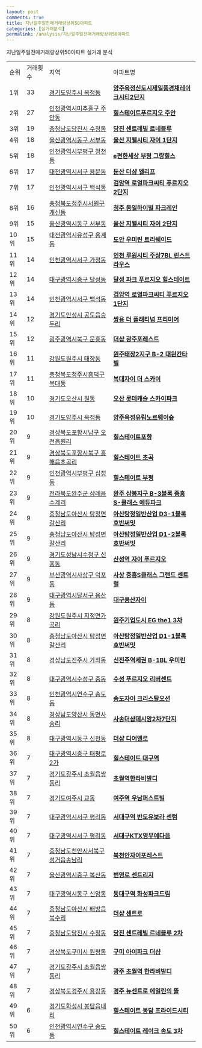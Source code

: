 ```yaml
---
layout: post
comments: true
title: 지난일주일전매거래량상위50아파트
categories: [실거래분석]
permalink: /analysis/지난일주일전매거래량상위50아파트
---
```


지난일주일전매거래량상위50아파트 실거래 분석

<table>
  <tr>
    <td>순위</td>
    <td>거래횟수</td>
    <td>지역</td>
    <td>아파트명</td>
  </tr>

  <tr>
    <td>1위</td>
    <td>33</td>
    <td><a href="/apt/경기도양주시옥정동">경기도양주시 옥정동</a></td>
    <td colspan="4" style="font-weight: bold;"><a href="/apt/경기도양주시옥정동양주옥정신도시제일풍경채레이크시티2단지">양주옥정신도시제일풍경채레이크시티2단지</a></td>
  </tr>

  <tr>
    <td>2위</td>
    <td>27</td>
    <td><a href="/apt/인천광역시미추홀구주안동">인천광역시미추홀구 주안동</a></td>
    <td colspan="4" style="font-weight: bold;"><a href="/apt/인천광역시미추홀구주안동힐스테이트푸르지오주안">힐스테이트푸르지오 주안</a></td>
  </tr>

  <tr>
    <td>3위</td>
    <td>19</td>
    <td><a href="/apt/충청남도당진시수청동">충청남도당진시 수청동</a></td>
    <td colspan="4" style="font-weight: bold;"><a href="/apt/충청남도당진시수청동당진센트레빌르네블루">당진 센트레빌 르네블루</a></td>
  </tr>

  <tr>
    <td>4위</td>
    <td>18</td>
    <td><a href="/apt/울산광역시동구서부동">울산광역시동구 서부동</a></td>
    <td colspan="4" style="font-weight: bold;"><a href="/apt/울산광역시동구서부동울산지웰시티자이1단지">울산 지웰시티 자이 1단지</a></td>
  </tr>

  <tr>
    <td>5위</td>
    <td>18</td>
    <td><a href="/apt/인천광역시부평구청천동">인천광역시부평구 청천동</a></td>
    <td colspan="4" style="font-weight: bold;"><a href="/apt/인천광역시부평구청천동e편한세상부평그랑힐스">e편한세상 부평 그랑힐스</a></td>
  </tr>

  <tr>
    <td>6위</td>
    <td>17</td>
    <td><a href="/apt/대전광역시서구용문동">대전광역시서구 용문동</a></td>
    <td colspan="4" style="font-weight: bold;"><a href="/apt/대전광역시서구용문동둔산더샵엘리프">둔산 더샵 엘리프</a></td>
  </tr>

  <tr>
    <td>7위</td>
    <td>17</td>
    <td><a href="/apt/인천광역시서구백석동">인천광역시서구 백석동</a></td>
    <td colspan="4" style="font-weight: bold;"><a href="/apt/인천광역시서구백석동검암역로열파크씨티푸르지오2단지">검암역 로열파크씨티 푸르지오 2단지</a></td>
  </tr>

  <tr>
    <td>8위</td>
    <td>16</td>
    <td><a href="/apt/충청북도청주시서원구개신동">충청북도청주시서원구 개신동</a></td>
    <td colspan="4" style="font-weight: bold;"><a href="/apt/충청북도청주시서원구개신동청주동일하이빌파크레인">청주 동일하이빌 파크레인</a></td>
  </tr>

  <tr>
    <td>9위</td>
    <td>15</td>
    <td><a href="/apt/울산광역시동구서부동">울산광역시동구 서부동</a></td>
    <td colspan="4" style="font-weight: bold;"><a href="/apt/울산광역시동구서부동울산지웰시티자이2단지">울산 지웰시티 자이 2단지</a></td>
  </tr>

  <tr>
    <td>10위</td>
    <td>15</td>
    <td><a href="/apt/대전광역시유성구용계동">대전광역시유성구 용계동</a></td>
    <td colspan="4" style="font-weight: bold;"><a href="/apt/대전광역시유성구용계동도안우미린트리쉐이드">도안 우미린 트리쉐이드</a></td>
  </tr>

  <tr>
    <td>11위</td>
    <td>14</td>
    <td><a href="/apt/인천광역시서구가정동">인천광역시서구 가정동</a></td>
    <td colspan="4" style="font-weight: bold;"><a href="/apt/인천광역시서구가정동인천루원시티주상7BL린스트라우스">인천 루원시티 주상7BL 린스트라우스</a></td>
  </tr>

  <tr>
    <td>12위</td>
    <td>14</td>
    <td><a href="/apt/대구광역시중구달성동">대구광역시중구 달성동</a></td>
    <td colspan="4" style="font-weight: bold;"><a href="/apt/대구광역시중구달성동달성파크푸르지오힐스테이트">달성 파크 푸르지오 힐스테이트</a></td>
  </tr>

  <tr>
    <td>13위</td>
    <td>14</td>
    <td><a href="/apt/인천광역시서구백석동">인천광역시서구 백석동</a></td>
    <td colspan="4" style="font-weight: bold;"><a href="/apt/인천광역시서구백석동검암역로열파크씨티푸르지오1단지">검암역 로열파크씨티 푸르지오 1단지</a></td>
  </tr>

  <tr>
    <td>14위</td>
    <td>12</td>
    <td><a href="/apt/경기도안성시공도읍승두리">경기도안성시 공도읍승두리</a></td>
    <td colspan="4" style="font-weight: bold;"><a href="/apt/경기도안성시공도읍승두리쌍용더플래티넘프리미어">쌍용 더 플래티넘 프리미어</a></td>
  </tr>

  <tr>
    <td>15위</td>
    <td>12</td>
    <td><a href="/apt/광주광역시북구문흥동">광주광역시북구 문흥동</a></td>
    <td colspan="4" style="font-weight: bold;"><a href="/apt/광주광역시북구문흥동더샵광주포레스트">더샵 광주포레스트</a></td>
  </tr>

  <tr>
    <td>16위</td>
    <td>11</td>
    <td><a href="/apt/강원도원주시태장동">강원도원주시 태장동</a></td>
    <td colspan="4" style="font-weight: bold;"><a href="/apt/강원도원주시태장동원주태장2지구B-2대원칸타빌">원주태장2지구 B-2 대원칸타빌</a></td>
  </tr>

  <tr>
    <td>17위</td>
    <td>11</td>
    <td><a href="/apt/충청북도청주시흥덕구복대동">충청북도청주시흥덕구 복대동</a></td>
    <td colspan="4" style="font-weight: bold;"><a href="/apt/충청북도청주시흥덕구복대동복대자이더스카이">복대자이 더 스카이</a></td>
  </tr>

  <tr>
    <td>18위</td>
    <td>10</td>
    <td><a href="/apt/경기도오산시원동">경기도오산시 원동</a></td>
    <td colspan="4" style="font-weight: bold;"><a href="/apt/경기도오산시원동오산롯데캐슬스카이파크">오산 롯데캐슬 스카이파크</a></td>
  </tr>

  <tr>
    <td>19위</td>
    <td>10</td>
    <td><a href="/apt/경기도양주시옥정동">경기도양주시 옥정동</a></td>
    <td colspan="4" style="font-weight: bold;"><a href="/apt/경기도양주시옥정동양주옥정유림노르웨이숲">양주옥정유림노르웨이숲</a></td>
  </tr>

  <tr>
    <td>20위</td>
    <td>9</td>
    <td><a href="/apt/경상북도포항시남구오천읍원리">경상북도포항시남구 오천읍원리</a></td>
    <td colspan="4" style="font-weight: bold;"><a href="/apt/경상북도포항시남구오천읍원리힐스테이트포항">힐스테이트포항</a></td>
  </tr>

  <tr>
    <td>21위</td>
    <td>9</td>
    <td><a href="/apt/경상북도포항시북구흥해읍초곡리">경상북도포항시북구 흥해읍초곡리</a></td>
    <td colspan="4" style="font-weight: bold;"><a href="/apt/경상북도포항시북구흥해읍초곡리힐스테이트초곡">힐스테이트 초곡</a></td>
  </tr>

  <tr>
    <td>22위</td>
    <td>9</td>
    <td><a href="/apt/인천광역시부평구십정동">인천광역시부평구 십정동</a></td>
    <td colspan="4" style="font-weight: bold;"><a href="/apt/인천광역시부평구십정동힐스테이트부평">힐스테이트 부평</a></td>
  </tr>

  <tr>
    <td>23위</td>
    <td>9</td>
    <td><a href="/apt/전라북도완주군삼례읍수계리">전라북도완주군 삼례읍수계리</a></td>
    <td colspan="4" style="font-weight: bold;"><a href="/apt/전라북도완주군삼례읍수계리완주삼봉지구B-3블록중흥S-클래스에듀파크">완주 삼봉지구 B-3블록 중흥S-클래스 에듀파크</a></td>
  </tr>

  <tr>
    <td>24위</td>
    <td>9</td>
    <td><a href="/apt/충청남도아산시탕정면갈산리">충청남도아산시 탕정면갈산리</a></td>
    <td colspan="4" style="font-weight: bold;"><a href="/apt/충청남도아산시탕정면갈산리아산탕정일반산업D3-1블록호반써밋">아산탕정일반산업 D3-1블록 호반써밋</a></td>
  </tr>

  <tr>
    <td>25위</td>
    <td>9</td>
    <td><a href="/apt/충청남도아산시탕정면갈산리">충청남도아산시 탕정면갈산리</a></td>
    <td colspan="4" style="font-weight: bold;"><a href="/apt/충청남도아산시탕정면갈산리아산탕정일반산업D1-2블록호반써밋">아산탕정일반산업 D1-2블록 호반써밋</a></td>
  </tr>

  <tr>
    <td>26위</td>
    <td>9</td>
    <td><a href="/apt/경기도성남시수정구신흥동">경기도성남시수정구 신흥동</a></td>
    <td colspan="4" style="font-weight: bold;"><a href="/apt/경기도성남시수정구신흥동산성역자이푸르지오">산성역 자이 푸르지오</a></td>
  </tr>

  <tr>
    <td>27위</td>
    <td>9</td>
    <td><a href="/apt/부산광역시사상구덕포동">부산광역시사상구 덕포동</a></td>
    <td colspan="4" style="font-weight: bold;"><a href="/apt/부산광역시사상구덕포동사상중흥S클래스그랜드센트럴">사상 중흥S클래스 그랜드 센트럴</a></td>
  </tr>

  <tr>
    <td>28위</td>
    <td>9</td>
    <td><a href="/apt/대구광역시달서구용산동">대구광역시달서구 용산동</a></td>
    <td colspan="4" style="font-weight: bold;"><a href="/apt/대구광역시달서구용산동대구용산자이">대구용산자이</a></td>
  </tr>

  <tr>
    <td>29위</td>
    <td>8</td>
    <td><a href="/apt/강원도원주시지정면가곡리">강원도원주시 지정면가곡리</a></td>
    <td colspan="4" style="font-weight: bold;"><a href="/apt/강원도원주시지정면가곡리원주기업도시EGthe13차">원주기업도시 EG the1 3차</a></td>
  </tr>

  <tr>
    <td>30위</td>
    <td>8</td>
    <td><a href="/apt/충청남도아산시탕정면갈산리">충청남도아산시 탕정면갈산리</a></td>
    <td colspan="4" style="font-weight: bold;"><a href="/apt/충청남도아산시탕정면갈산리아산탕정일반산업D1-1블록호반써밋">아산탕정일반산업 D1-1블록 호반써밋</a></td>
  </tr>

  <tr>
    <td>31위</td>
    <td>8</td>
    <td><a href="/apt/경상남도진주시가좌동">경상남도진주시 가좌동</a></td>
    <td colspan="4" style="font-weight: bold;"><a href="/apt/경상남도진주시가좌동신진주역세권B-1BL우미린">신진주역세권 B-1BL 우미린</a></td>
  </tr>

  <tr>
    <td>32위</td>
    <td>8</td>
    <td><a href="/apt/대구광역시수성구중동">대구광역시수성구 중동</a></td>
    <td colspan="4" style="font-weight: bold;"><a href="/apt/대구광역시수성구중동수성푸르지오리버센트">수성 푸르지오 리버센트</a></td>
  </tr>

  <tr>
    <td>33위</td>
    <td>8</td>
    <td><a href="/apt/인천광역시연수구송도동">인천광역시연수구 송도동</a></td>
    <td colspan="4" style="font-weight: bold;"><a href="/apt/인천광역시연수구송도동송도자이크리스탈오션">송도자이 크리스탈오션</a></td>
  </tr>

  <tr>
    <td>34위</td>
    <td>8</td>
    <td><a href="/apt/경상남도양산시동면사송리">경상남도양산시 동면사송리</a></td>
    <td colspan="4" style="font-weight: bold;"><a href="/apt/경상남도양산시동면사송리사송더샵데시앙2차7단지">사송더샵데시앙2차7단지</a></td>
  </tr>

  <tr>
    <td>35위</td>
    <td>8</td>
    <td><a href="/apt/대구광역시동구신천동">대구광역시동구 신천동</a></td>
    <td colspan="4" style="font-weight: bold;"><a href="/apt/대구광역시동구신천동더샵디어엘로">더샵 디어엘로</a></td>
  </tr>

  <tr>
    <td>36위</td>
    <td>7</td>
    <td><a href="/apt/대구광역시중구태평로2가">대구광역시중구 태평로2가</a></td>
    <td colspan="4" style="font-weight: bold;"><a href="/apt/대구광역시중구태평로2가힐스테이트대구역">힐스테이트 대구역</a></td>
  </tr>

  <tr>
    <td>37위</td>
    <td>7</td>
    <td><a href="/apt/경기도광주시초월읍쌍동리">경기도광주시 초월읍쌍동리</a></td>
    <td colspan="4" style="font-weight: bold;"><a href="/apt/경기도광주시초월읍쌍동리초월역한라비발디">초월역한라비발디</a></td>
  </tr>

  <tr>
    <td>38위</td>
    <td>7</td>
    <td><a href="/apt/경기도여주시교동">경기도여주시 교동</a></td>
    <td colspan="4" style="font-weight: bold;"><a href="/apt/경기도여주시교동여주역우남퍼스트빌">여주역 우남퍼스트빌</a></td>
  </tr>

  <tr>
    <td>39위</td>
    <td>7</td>
    <td><a href="/apt/대구광역시서구평리동">대구광역시서구 평리동</a></td>
    <td colspan="4" style="font-weight: bold;"><a href="/apt/대구광역시서구평리동서대구역반도유보라센텀">서대구역 반도유보라 센텀</a></td>
  </tr>

  <tr>
    <td>40위</td>
    <td>7</td>
    <td><a href="/apt/대구광역시서구평리동">대구광역시서구 평리동</a></td>
    <td colspan="4" style="font-weight: bold;"><a href="/apt/대구광역시서구평리동서대구KTX영무예다음">서대구KTX영무예다음</a></td>
  </tr>

  <tr>
    <td>41위</td>
    <td>7</td>
    <td><a href="/apt/충청남도천안시서북구성거읍송남리">충청남도천안시서북구 성거읍송남리</a></td>
    <td colspan="4" style="font-weight: bold;"><a href="/apt/충청남도천안시서북구성거읍송남리북천안자이포레스트">북천안자이포레스트</a></td>
  </tr>

  <tr>
    <td>42위</td>
    <td>7</td>
    <td><a href="/apt/울산광역시중구복산동">울산광역시중구 복산동</a></td>
    <td colspan="4" style="font-weight: bold;"><a href="/apt/울산광역시중구복산동번영로센트리지">번영로 센트리지</a></td>
  </tr>

  <tr>
    <td>43위</td>
    <td>7</td>
    <td><a href="/apt/대구광역시동구신암동">대구광역시동구 신암동</a></td>
    <td colspan="4" style="font-weight: bold;"><a href="/apt/대구광역시동구신암동동대구역화성파크드림">동대구역 화성파크드림</a></td>
  </tr>

  <tr>
    <td>44위</td>
    <td>7</td>
    <td><a href="/apt/충청남도아산시배방읍북수리">충청남도아산시 배방읍북수리</a></td>
    <td colspan="4" style="font-weight: bold;"><a href="/apt/충청남도아산시배방읍북수리더샵센트로">더샵 센트로</a></td>
  </tr>

  <tr>
    <td>45위</td>
    <td>7</td>
    <td><a href="/apt/충청남도당진시수청동">충청남도당진시 수청동</a></td>
    <td colspan="4" style="font-weight: bold;"><a href="/apt/충청남도당진시수청동당진센트레빌르네블루2차">당진 센트레빌 르네블루 2차</a></td>
  </tr>

  <tr>
    <td>46위</td>
    <td>7</td>
    <td><a href="/apt/경상북도구미시원평동">경상북도구미시 원평동</a></td>
    <td colspan="4" style="font-weight: bold;"><a href="/apt/경상북도구미시원평동구미아이파크더샵">구미 아이파크 더샵</a></td>
  </tr>

  <tr>
    <td>47위</td>
    <td>7</td>
    <td><a href="/apt/경기도광주시초월읍쌍동리">경기도광주시 초월읍쌍동리</a></td>
    <td colspan="4" style="font-weight: bold;"><a href="/apt/경기도광주시초월읍쌍동리광주초월역한라비발디">광주 초월역 한라비발디</a></td>
  </tr>

  <tr>
    <td>48위</td>
    <td>7</td>
    <td><a href="/apt/경상북도경주시용강동">경상북도경주시 용강동</a></td>
    <td colspan="4" style="font-weight: bold;"><a href="/apt/경상북도경주시용강동경주뉴센트로에일린의뜰">경주 뉴센트로 에일린의 뜰</a></td>
  </tr>

  <tr>
    <td>49위</td>
    <td>6</td>
    <td><a href="/apt/경기도화성시봉담읍내리">경기도화성시 봉담읍내리</a></td>
    <td colspan="4" style="font-weight: bold;"><a href="/apt/경기도화성시봉담읍내리힐스테이트봉담프라이드시티">힐스테이트 봉담 프라이드시티</a></td>
  </tr>

  <tr>
    <td>50위</td>
    <td>6</td>
    <td><a href="/apt/인천광역시연수구송도동">인천광역시연수구 송도동</a></td>
    <td colspan="4" style="font-weight: bold;"><a href="/apt/인천광역시연수구송도동힐스테이트레이크송도3차">힐스테이트 레이크 송도 3차</a></td>
  </tr>

</table>
